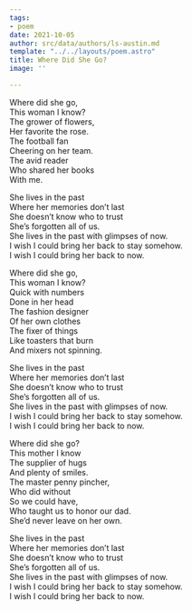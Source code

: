 ```yaml
---
tags:
- poem
date: 2021-10-05
author: src/data/authors/ls-austin.md
template: "../../layouts/poem.astro"
title: Where Did She Go?
image: ''

---
```

Where did she go,  
This woman I know?  
The grower of flowers,  
Her favorite the rose.  
The football fan  
Cheering on her team.  
The avid reader  
Who shared her books  
With me.

She lives in the past  
Where her memories don’t last  
She doesn’t know who to trust  
She’s forgotten all of us.  
She lives in the past with glimpses of now.  
I wish I could bring her back to stay somehow.  
I wish I could bring her back to now.

Where did she go,  
This woman I know?  
Quick with numbers  
Done in her head  
The fashion designer  
Of her own clothes  
The fixer of things  
Like toasters that burn  
And mixers not spinning.

She lives in the past  
Where her memories don’t last  
She doesn’t know who to trust  
She’s forgotten all of us.  
She lives in the past with glimpses of now.  
I wish I could bring her back to stay somehow.  
I wish I could bring her back to now.

Where did she go?  
This mother I know  
The supplier of hugs  
And plenty of smiles.  
The master penny pincher,  
Who did without  
So we could have,  
Who taught us to honor our dad.  
She’d never leave on her own.

She lives in the past  
Where her memories don’t last  
She doesn’t know who to trust  
She’s forgotten all of us.  
She lives in the past with glimpses of now.  
I wish I could bring her back to stay somehow.  
I wish I could bring her back to now.